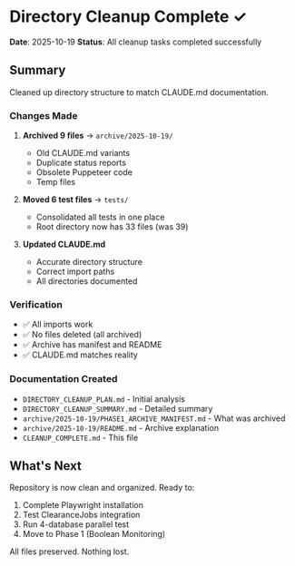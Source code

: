# Directory Cleanup Complete ✓

**Date**: 2025-10-19
**Status**: All cleanup tasks completed successfully

## Summary

Cleaned up directory structure to match CLAUDE.md documentation.

### Changes Made

1. **Archived 9 files** → `archive/2025-10-19/`
   - Old CLAUDE.md variants
   - Duplicate status reports
   - Obsolete Puppeteer code
   - Temp files

2. **Moved 6 test files** → `tests/`
   - Consolidated all tests in one place
   - Root directory now has 33 files (was 39)

3. **Updated CLAUDE.md**
   - Accurate directory structure
   - Correct import paths
   - All directories documented

### Verification

- ✅ All imports work
- ✅ No files deleted (all archived)
- ✅ Archive has manifest and README
- ✅ CLAUDE.md matches reality

### Documentation Created

- `DIRECTORY_CLEANUP_PLAN.md` - Initial analysis
- `DIRECTORY_CLEANUP_SUMMARY.md` - Detailed summary
- `archive/2025-10-19/PHASE1_ARCHIVE_MANIFEST.md` - What was archived
- `archive/2025-10-19/README.md` - Archive explanation
- `CLEANUP_COMPLETE.md` - This file

## What's Next

Repository is now clean and organized. Ready to:
1. Complete Playwright installation
2. Test ClearanceJobs integration
3. Run 4-database parallel test
4. Move to Phase 1 (Boolean Monitoring)

All files preserved. Nothing lost.
